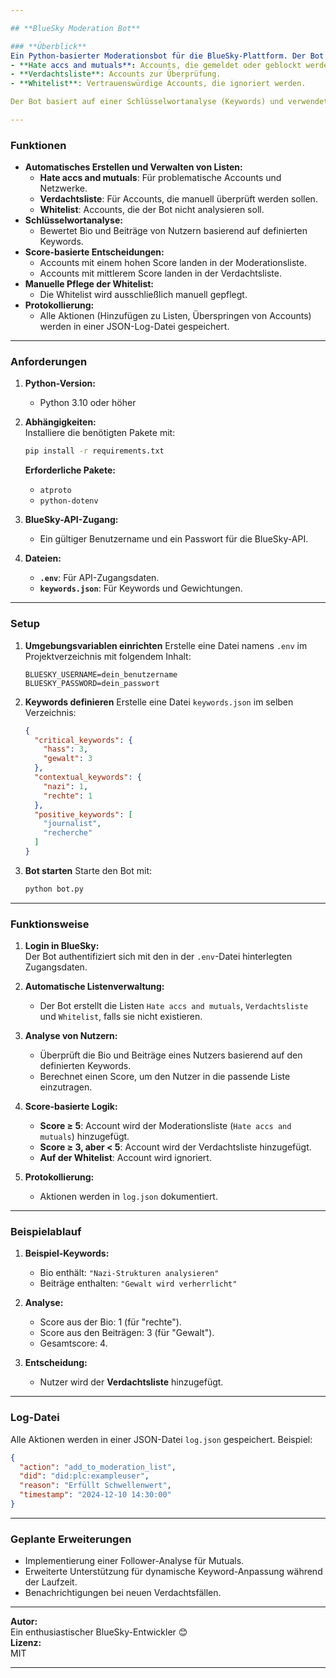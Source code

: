 ```yaml
---

## **BlueSky Moderation Bot**

### **Überblick**
Ein Python-basierter Moderationsbot für die BlueSky-Plattform. Der Bot verwendet die BlueSky-API, um problematische Accounts zu analysieren und in passende Listen einzutragen:
- **Hate accs and mutuals**: Accounts, die gemeldet oder geblockt werden sollen.
- **Verdachtsliste**: Accounts zur Überprüfung.
- **Whitelist**: Vertrauenswürdige Accounts, die ignoriert werden.

Der Bot basiert auf einer Schlüsselwortanalyse (Keywords) und verwendet Scoring, um problematische Inhalte zu identifizieren.

---
```


### **Funktionen**
- **Automatisches Erstellen und Verwalten von Listen:**
  - **Hate accs and mutuals**: Für problematische Accounts und Netzwerke.
  - **Verdachtsliste**: Für Accounts, die manuell überprüft werden sollen.
  - **Whitelist**: Accounts, die der Bot nicht analysieren soll.
- **Schlüsselwortanalyse:**
  - Bewertet Bio und Beiträge von Nutzern basierend auf definierten Keywords.
- **Score-basierte Entscheidungen:**
  - Accounts mit einem hohen Score landen in der Moderationsliste.
  - Accounts mit mittlerem Score landen in der Verdachtsliste.
- **Manuelle Pflege der Whitelist:**
  - Die Whitelist wird ausschließlich manuell gepflegt.
- **Protokollierung:** 
  - Alle Aktionen (Hinzufügen zu Listen, Überspringen von Accounts) werden in einer JSON-Log-Datei gespeichert.

---

### **Anforderungen**

1. **Python-Version:**  
   - Python 3.10 oder höher

2. **Abhängigkeiten:**  
   Installiere die benötigten Pakete mit:
   ```bash
   pip install -r requirements.txt
   ```
   **Erforderliche Pakete:**
   - `atproto`
   - `python-dotenv`

3. **BlueSky-API-Zugang:**  
   - Ein gültiger Benutzername und ein Passwort für die BlueSky-API.

4. **Dateien:**  
   - **`.env`**: Für API-Zugangsdaten.
   - **`keywords.json`**: Für Keywords und Gewichtungen.

---

### **Setup**

1. **Umgebungsvariablen einrichten**
   Erstelle eine Datei namens `.env` im Projektverzeichnis mit folgendem Inhalt:
   ```env
   BLUESKY_USERNAME=dein_benutzername
   BLUESKY_PASSWORD=dein_passwort
   ```

2. **Keywords definieren**
   Erstelle eine Datei `keywords.json` im selben Verzeichnis:
   ```json
   {
     "critical_keywords": {
       "hass": 3,
       "gewalt": 3
     },
     "contextual_keywords": {
       "nazi": 1,
       "rechte": 1
     },
     "positive_keywords": [
       "journalist",
       "recherche"
     ]
   }
   ```

3. **Bot starten**
   Starte den Bot mit:
   ```bash
   python bot.py
   ```

---

### **Funktionsweise**

1. **Login in BlueSky:**  
   Der Bot authentifiziert sich mit den in der `.env`-Datei hinterlegten Zugangsdaten.

2. **Automatische Listenverwaltung:**  
   - Der Bot erstellt die Listen `Hate accs and mutuals`, `Verdachtsliste` und `Whitelist`, falls sie nicht existieren.

3. **Analyse von Nutzern:**  
   - Überprüft die Bio und Beiträge eines Nutzers basierend auf den definierten Keywords.
   - Berechnet einen Score, um den Nutzer in die passende Liste einzutragen.

4. **Score-basierte Logik:**  
   - **Score ≥ 5**: Account wird der Moderationsliste (`Hate accs and mutuals`) hinzugefügt.  
   - **Score ≥ 3, aber < 5**: Account wird der Verdachtsliste hinzugefügt.  
   - **Auf der Whitelist**: Account wird ignoriert.

5. **Protokollierung:**  
   - Aktionen werden in `log.json` dokumentiert.

---

### **Beispielablauf**

1. **Beispiel-Keywords:**  
   - Bio enthält: `"Nazi-Strukturen analysieren"`  
   - Beiträge enthalten: `"Gewalt wird verherrlicht"`

2. **Analyse:**  
   - Score aus der Bio: 1 (für "rechte").  
   - Score aus den Beiträgen: 3 (für "Gewalt").  
   - Gesamtscore: 4.  

3. **Entscheidung:**  
   - Nutzer wird der **Verdachtsliste** hinzugefügt.

---

### **Log-Datei**
Alle Aktionen werden in einer JSON-Datei `log.json` gespeichert. Beispiel:
```json
{
  "action": "add_to_moderation_list",
  "did": "did:plc:exampleuser",
  "reason": "Erfüllt Schwellenwert",
  "timestamp": "2024-12-10 14:30:00"
}
```

---

### **Geplante Erweiterungen**
- Implementierung einer Follower-Analyse für Mutuals.
- Erweiterte Unterstützung für dynamische Keyword-Anpassung während der Laufzeit.
- Benachrichtigungen bei neuen Verdachtsfällen.

---

**Autor:**  
Ein enthusiastischer BlueSky-Entwickler 😊  
**Lizenz:**  
MIT

---

